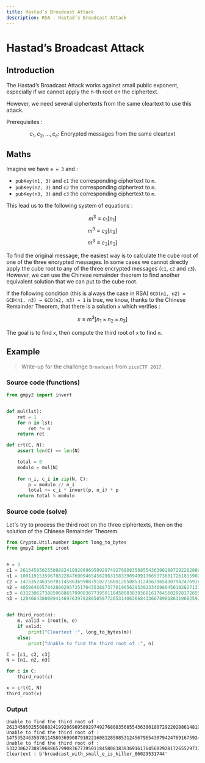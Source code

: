 ```yaml
---
title: Hastad’s Broadcast Attack
description: RSA - Hastad’s Broadcast Attack
---
```


# Hastad’s Broadcast Attack

## Introduction

The Hastad’s Broadcast Attack works against small public exponent, especially if we cannot apply the n-th root on the ciphertext.

However, we need several ciphertexts from the same cleartext to use this attack.

Prerequisites :

$$
c_{1}, c_{2}, ..., c_{e} \text{: Encrypted messages from the same cleartext}
$$

## Maths

Imagine we have `e = 3` and :

- `pubKey(n1, 3)` and `c1` the corresponding ciphertext to `m`.
- `pubKey(n2, 3)` and `c2` the corresponding ciphertext to `m`.
- `pubKey(n3, 3)` and `c3` the corresponding ciphertext to `m`.

This lead us to the following system of equations :

$$
m^3 \equiv c_{1} [n_{1}]
$$
$$
m^3 \equiv c_{2} [n_{2}]
$$
$$
m^3 \equiv c_{3} [n_{3}]
$$

To find the original message, the easiest way is to calculate the cube root of one of the three encrypted messages. In some cases we cannot directly apply the cube root to any of the three encrypted messages (`c1`, `c2` and `c3`). However, we can use the Chinese remainder theorem to find another equivalent solution that we can put to the cube root.

If the following condition (this is always the case in RSA) `GCD(n1, n2) = GCD(n1, n3) = GCD(n2, n3) = 1` is true, we know, thanks to the Chinese Remainder Theorem, that there is a solution `x` which verifies :

$$
x \equiv m^3 [n_{1} \times n_{2} \times n_{3}]
$$

The goal is to find `x`, then compute the third root of `x` to find `m`.


## Example

> Write-up for the challenge `Broadcast` from `picoCTF 2017`.

### Source code (functions)


```python
from gmpy2 import invert


def mul(lst):
    ret = 1
    for n in lst:
        ret *= n
    return ret

def crt(C, N):
    assert len(C) == len(N)

    total = 0
    modulo = mul(N)
 
    for n_i, c_i in zip(N, C):
        p = modulo // n_i
        total += c_i * invert(p, n_i) * p
    return total % modulo
```

### Source code (solve)

Let's try to process the third root on the three ciphertexts, then on the solution of the Chinese Remainder Theorem.

```python
from Crypto.Util.number import long_to_bytes
from gmpy2 import iroot


e = 3
c1 = 261345950255088824199206969589297492768083568554363001807292202086148198722402380676138078614774919011859552072663081496837339290624940098045941666974866866446747148793714978880579180140109296120579252064365079387725663301419872301919689576905808379498644521649965160582830113494402011911767969632749183893040
n1 = 1001191535967882284769094654562963158339094991366537360172618359025855097846977704928598237040115495676223744383629803332394884046043603063054821999994629411352862317941517957323746992871914047324555019615398720677218748535278252779545622933662625193622517947605928420931496443792865516592262228294965047903627
c2 = 147535246350781145803699087910221608128508531245679654307942476916759248493513464389047783263853539559909464172380863409036822999877585212049666595082028787841599217182491627615515631140110169864221202526469804843851098436855381511638675058329198719461892960196374373646640630449862633901416208177651026021529
n2 = 405864605704280029572517043538873770190562953923346989456102827133294619540434679181357855400199671537151039095796094162418263148474324455458511633891792967156338297585653540910958574924436510557629146762715107527852413979916669819333765187674010542434580990241759130158992365304284892615408513239024879592309
c3 = 633230627388596886579908367739501184580838393691617645602928172655297372327529230304236376306377467969593653208991026410622586986036527560756293113090229207730884534852421083696475045459334099812735568263375731682637178526500730184935921680548531576585762254329708094833083800017939729261922041250790796509661
n3 = 1204664380009414697639782865058772653140636684336678901863196025928054706723976869222235722439176825580211657044153004521482757717615318907205106770256270292154250168657084197056536811063984234635803887040926920542363612936352393496049379544437329226857538524494283148837536712608224655107228808472106636903723


def third_root(n):
    m, valid = iroot(n, e)
    if valid:
        print("Cleartext :", long_to_bytes(m))
    else:
        print("Unable to find the third root of :", n)

C = [c1, c2, c3]
N = [n1, n2, n3]

for c in C:
    third_root(c)

x = crt(C, N)
third_root(x)
```

### Output

```
Unable to find the third root of : 261345950255088824199206969589297492768083568554363001807292202086148198722402380676138078614774919011859552072663081496837339290624940098045941666974866866446747148793714978880579180140109296120579252064365079387725663301419872301919689576905808379498644521649965160582830113494402011911767969632749183893040
Unable to find the third root of : 147535246350781145803699087910221608128508531245679654307942476916759248493513464389047783263853539559909464172380863409036822999877585212049666595082028787841599217182491627615515631140110169864221202526469804843851098436855381511638675058329198719461892960196374373646640630449862633901416208177651026021529
Unable to find the third root of : 633230627388596886579908367739501184580838393691617645602928172655297372327529230304236376306377467969593653208991026410622586986036527560756293113090229207730884534852421083696475045459334099812735568263375731682637178526500730184935921680548531576585762254329708094833083800017939729261922041250790796509661
Cleartext : b'broadcast_with_small_e_is_killer_86029531744'
```